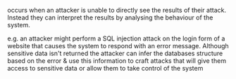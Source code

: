 occurs when an attacker is unable to directly see the results of their attack. Instead they can interpret the results by analysing the behaviour of the system.

e.g. an attacker might perform a SQL injection attack on the login form of a website that causes the system to respond with an error message. Although sensitive data isn't returned the attacker can infer the databases structure based on the error & use this information to craft attacks that will give them access to sensitive data or allow them to take control of the system